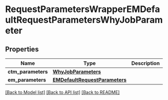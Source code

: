 # RequestParametersWrapperEMDefaultRequestParametersWhyJobParameter

## Properties
Name | Type | Description | Notes
------------ | ------------- | ------------- | -------------
**ctm_parameters** | [**WhyJobParameters**](WhyJobParameters.md) |  | [optional] 
**em_parameters** | [**EMDefaultRequestParameters**](EMDefaultRequestParameters.md) |  | [optional] 

[[Back to Model list]](../README.md#documentation-for-models) [[Back to API list]](../README.md#documentation-for-api-endpoints) [[Back to README]](../README.md)

